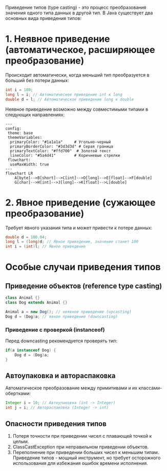 Приведение типов (type casting) - это процесс преобразования значения одного типа данных в другой тип. В Java существует два основных вида приведения типов:
# 1. Неявное приведение (автоматическое, расширяющее преобразование)
Происходит автоматически, когда меньший тип преобразуется в больший без потери данных:
```java
int i = 100;
long l = i; // Автоматическое приведение int к long
double d = l; // Автоматическое приведение long к double
```
Неявное приведение возможно между совместимыми типами в следующих направлениях:
```mermaid
---
config:
 theme: base
 themeVariables:
  primaryColor: "#1a1a1a"     # Угольно-черный
  primaryBorderColor: "#3d3d3d" # Серая граница
  primaryTextColor: "#ffd700"  # Золотой текст
  lineColor: "#5a4d41"        # Коричневые стрелки
 flowchart:
  useMaxWidth: true
---
flowchart LR
	A[byte]-->B[short]-->C[int]-->D[long]-->E[float]-->F[double]
	G[char]-->H[int]-->J[long]-->K[float]-->L[double]
```
# 2. Явное приведение (сужающее преобразование)
Требует явного указания типа и может привести к потере данных:
```java
double d = 100.04;
long l = (long)d; // Явное приведение, значение станет 100
int i = (int)l; // Явное приведение
```
# Особые случаи приведения типов
## Приведение объектов (reference type casting)
```java
class Animal {}
class Dog extends Animal {}

Animal a = new Dog(); // неявное приведение (upcasting)
Dog d = (Dog)a; // явное приведение (downcasting)
```
### Приведение с проверкой (instanceof)
Перед downcasting рекомендуется проверять тип:
```java
if(a instanceof Dog) {
	Dog d = (Dog)a;
}
```
## Автоупаковка и автораспаковка
Автоматическое преобразование между примитивами и их классами-обертками:
```java
Integer i = 10; // Автоупаковка (int -> Integer)
int j = i; // Автораспаковка (Integer -> int)
```
## Опасности приведения типов
1. Потеря точности при приведении чисел с плавающей точкой к целым.
2. ClassCastException при неправильном приведении объектов.
3. Переполнение при приведении больших чисел к меньшим типам.
Приведение типов - мощный инструмент, но требует осторожного использования для избежания ошибок времени исполнения.